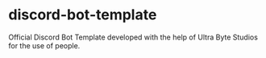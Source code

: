 # discord-bot-template
Official Discord Bot Template developed with the help of Ultra Byte Studios for the use of people.
